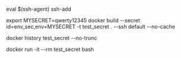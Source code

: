 eval $(ssh-agent)
ssh-add


export MYSECRET=qwerty12345
docker build --secret id=env_sec,env=MYSECRET -t test_secret . --ssh default --no-cache

docker history test_secret  --no-trunc 

docker run -it --rm test_secret bash



